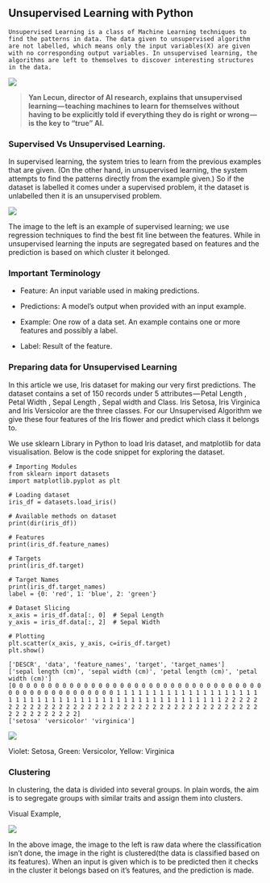 ## Unsupervised Learning with Python

    Unsupervised Learning is a class of Machine Learning techniques to find the patterns in data. The data given to unsupervised algorithm are not labelled, which means only the input variables(X) are given with no corresponding output variables. In unsupervised learning, the algorithms are left to themselves to discover interesting structures in the data.

![](https://cdn-images-1.medium.com/max/1600/1*c19D4-xJpW8EoP1d46jn8Q.jpeg)


>  **Yan Lecun, director of AI research, explains that unsupervised learning — teaching machines to learn for themselves without having to be explicitly told if everything they do is right or wrong — is the key to “true” AI.**


### Supervised Vs Unsupervised Learning.


In supervised learning, the system tries to learn from the previous examples that are given. (On the other hand, in unsupervised learning, the system attempts to find the patterns directly from the example given.) So if the dataset is labelled it comes under a supervised problem, it the dataset is unlabelled then it is an unsupervised problem.

![](https://cdn-images-1.medium.com/max/1600/1*AZMDyaifxGVdwTV-1BN7kA.png)


The image to the left is an example of supervised learning; we use regression techniques to find the best fit line between the features. While in unsupervised learning the inputs are segregated based on features and the prediction is based on which cluster it belonged.


### Important Terminology

- Feature: An input variable used in making predictions.

- Predictions: A model’s output when provided with an input example.

- Example: One row of a data set. An example contains one or more features and possibly a label.

- Label: Result of the feature.



### Preparing data for Unsupervised Learning
In this article we use, Iris dataset for making our very first predictions. The dataset contains a set of 150 records under 5 attributes — Petal Length , Petal Width , Sepal Length , Sepal width and Class. Iris Setosa, Iris Virginica and Iris Versicolor are the three classes. For our Unsupervised Algorithm we give these four features of the Iris flower and predict which class it belongs to.

We use sklearn Library in Python to load Iris dataset, and matplotlib for data visualisation. Below is the code snippet for exploring the dataset.

    # Importing Modules
    from sklearn import datasets
    import matplotlib.pyplot as plt

    # Loading dataset
    iris_df = datasets.load_iris()

    # Available methods on dataset
    print(dir(iris_df))

    # Features
    print(iris_df.feature_names)

    # Targets
    print(iris_df.target)

    # Target Names
    print(iris_df.target_names)
    label = {0: 'red', 1: 'blue', 2: 'green'}

    # Dataset Slicing
    x_axis = iris_df.data[:, 0]  # Sepal Length
    y_axis = iris_df.data[:, 2]  # Sepal Width

    # Plotting
    plt.scatter(x_axis, y_axis, c=iris_df.target)
    plt.show()

    ['DESCR', 'data', 'feature_names', 'target', 'target_names']
    ['sepal length (cm)', 'sepal width (cm)', 'petal length (cm)', 'petal width (cm)']
    [0 0 0 0 0 0 0 0 0 0 0 0 0 0 0 0 0 0 0 0 0 0 0 0 0 0 0 0 0 0 0 0 0 0 0 0 0 0 0 0 0 0 0 0 0 0 0 0 0 0 1 1 1 1 1 1 1 1 1 1 1 1 1 1 1 1 1 1 1 1 1 1 1 1 1 1 1 1 1 1 1 1 1 1 1 1 1 1 1 1 1 1 1 1 1 1 1 1 1 1 2 2 2 2 2 2 2 2 2 2 2 2 2 2 2 2 2 2 2 2 2 2 2 2 2 2 2 2 2 2 2 2 2 2 2 2 2 2 2 2 2 2 2 2 2 2 2 2 2 2]
    ['setosa' 'versicolor' 'virginica']


![](https://cdn-images-1.medium.com/max/1600/1*W97xJQLjkOUqbYL5_3EZQQ.png)

Violet: Setosa, Green: Versicolor, Yellow: Virginica


### Clustering
In clustering, the data is divided into several groups. In plain words, the aim is to segregate groups with similar traits and assign them into clusters.

Visual Example,

![](https://cdn-images-1.medium.com/max/1600/1*58tBPk4oZqhZ-LUq-0Huow.jpeg)

In the above image, the image to the left is raw data where the classification isn’t done, the image in the right is clustered(the data is classified based on its features). When an input is given which is to be predicted then it checks in the cluster it belongs based on it’s features, and the prediction is made.


